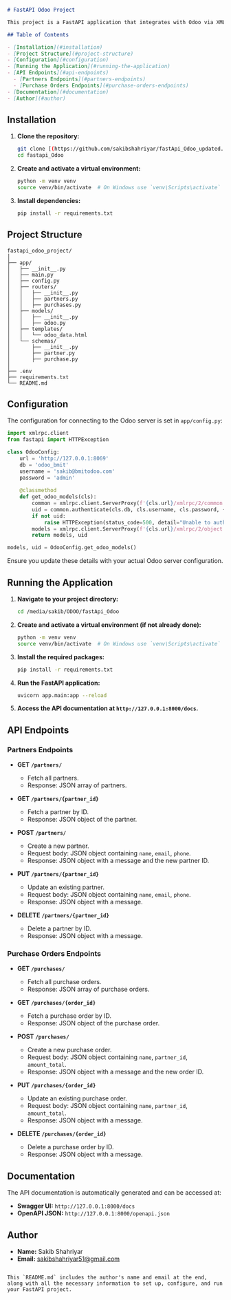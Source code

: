 
```markdown
# FastAPI Odoo Project

This project is a FastAPI application that integrates with Odoo via XML-RPC to manage partners and purchase orders.

## Table of Contents

- [Installation](#installation)
- [Project Structure](#project-structure)
- [Configuration](#configuration)
- [Running the Application](#running-the-application)
- [API Endpoints](#api-endpoints)
  - [Partners Endpoints](#partners-endpoints)
  - [Purchase Orders Endpoints](#purchase-orders-endpoints)
- [Documentation](#documentation)
- [Author](#author)
```
## Installation

1. **Clone the repository:**
   ```sh
   git clone [(https://github.com/sakibshahriyar/fastApi_Odoo_updated.git)]
   cd fastapi_Odoo
   ```

2. **Create and activate a virtual environment:**
   ```sh
   python -m venv venv
   source venv/bin/activate  # On Windows use `venv\Scripts\activate`
   ```

3. **Install dependencies:**
   ```sh
   pip install -r requirements.txt
   ```

## Project Structure

```
fastapi_odoo_project/
│
├── app/
│   ├── __init__.py
│   ├── main.py
│   ├── config.py
│   ├── routers/
│   │   ├── __init__.py
│   │   ├── partners.py
│   │   ├── purchases.py
│   ├── models/
│   │   ├── __init__.py
│   │   ├── odoo.py
│   ├── templates/
│   │   └── odoo_data.html
│   └── schemas/
│       ├── __init__.py
│       ├── partner.py
│       ├── purchase.py
│
├── .env
├── requirements.txt
└── README.md
```

## Configuration

The configuration for connecting to the Odoo server is set in `app/config.py`:

```python
import xmlrpc.client
from fastapi import HTTPException

class OdooConfig:
    url = 'http://127.0.0.1:8069'
    db = 'odoo_bmit'
    username = 'sakib@bmitodoo.com'
    password = 'admin'
    
    @classmethod
    def get_odoo_models(cls):
        common = xmlrpc.client.ServerProxy(f'{cls.url}/xmlrpc/2/common')
        uid = common.authenticate(cls.db, cls.username, cls.password, {})
        if not uid:
            raise HTTPException(status_code=500, detail="Unable to authenticate with Odoo")
        models = xmlrpc.client.ServerProxy(f'{cls.url}/xmlrpc/2/object')
        return models, uid

models, uid = OdooConfig.get_odoo_models()
```

Ensure you update these details with your actual Odoo server configuration.

## Running the Application

1. **Navigate to your project directory:**
   ```sh
   cd /media/sakib/ODOO/fastApi_Odoo
   ```

2. **Create and activate a virtual environment (if not already done):**
   ```sh
   python -m venv venv
   source venv/bin/activate  # On Windows use `venv\Scripts\activate`
   ```

3. **Install the required packages:**
   ```sh
   pip install -r requirements.txt
   ```

4. **Run the FastAPI application:**
   ```sh
   uvicorn app.main:app --reload
   ```

5. **Access the API documentation at `http://127.0.0.1:8000/docs`.**

## API Endpoints

### Partners Endpoints

- **GET `/partners/`**
  - Fetch all partners.
  - Response: JSON array of partners.

- **GET `/partners/{partner_id}`**
  - Fetch a partner by ID.
  - Response: JSON object of the partner.

- **POST `/partners/`**
  - Create a new partner.
  - Request body: JSON object containing `name`, `email`, `phone`.
  - Response: JSON object with a message and the new partner ID.

- **PUT `/partners/{partner_id}`**
  - Update an existing partner.
  - Request body: JSON object containing `name`, `email`, `phone`.
  - Response: JSON object with a message.

- **DELETE `/partners/{partner_id}`**
  - Delete a partner by ID.
  - Response: JSON object with a message.

### Purchase Orders Endpoints

- **GET `/purchases/`**
  - Fetch all purchase orders.
  - Response: JSON array of purchase orders.

- **GET `/purchases/{order_id}`**
  - Fetch a purchase order by ID.
  - Response: JSON object of the purchase order.

- **POST `/purchases/`**
  - Create a new purchase order.
  - Request body: JSON object containing `name`, `partner_id`, `amount_total`.
  - Response: JSON object with a message and the new order ID.

- **PUT `/purchases/{order_id}`**
  - Update an existing purchase order.
  - Request body: JSON object containing `name`, `partner_id`, `amount_total`.
  - Response: JSON object with a message.

- **DELETE `/purchases/{order_id}`**
  - Delete a purchase order by ID.
  - Response: JSON object with a message.

## Documentation

The API documentation is automatically generated and can be accessed at:

- **Swagger UI:** `http://127.0.0.1:8000/docs`
- **OpenAPI JSON:** `http://127.0.0.1:8000/openapi.json`

## Author

- **Name:** Sakib Shahriyar
- **Email:** sakibshahriyar51@gmail.com
```

This `README.md` includes the author's name and email at the end, along with all the necessary information to set up, configure, and run your FastAPI project.
